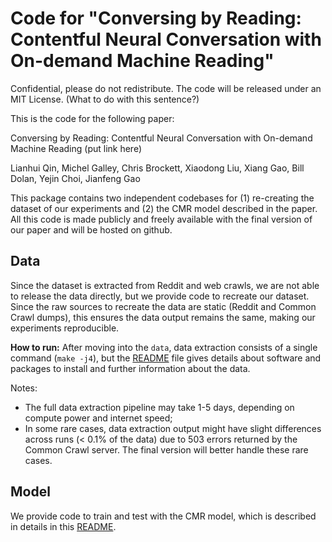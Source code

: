# Code for "Conversing by Reading: Contentful Neural Conversation with On-demand Machine Reading"

Confidential, please do not redistribute. The code will be released under an MIT License. (What to do with this sentence?)

This is the code for the following paper:

Conversing by Reading: Contentful Neural Conversation with On-demand Machine Reading (put link here)

Lianhui Qin, Michel Galley, Chris Brockett, Xiaodong Liu, Xiang Gao, Bill Dolan, Yejin Choi, Jianfeng Gao

This package contains two independent codebases for (1) re-creating the dataset of our experiments and (2) the CMR model described in the paper. All this code is made publicly and freely available with the final version of our paper and will be hosted on github.

<!--
**Disclaimer:** *While we made significant efforts to document and test the code, this is a preliminary release and we will further improve it by the time of the final version.*
-->

## Data

Since the dataset is extracted from Reddit and web crawls, we are not able to release the data directly, but we provide code to recreate our dataset. Since the raw sources to recreate the data are static (Reddit and Common Crawl dumps), this ensures the data output remains the same, making our experiments reproducible.  

**How to run:** After moving into the `data`, data extraction consists of a single command (`make -j4`), but the [README](data/README.md) file gives details about software and packages to install and further information about the data. 

Notes:
* The full data extraction pipeline may take 1-5 days, depending on compute power and internet speed;
* In some rare cases, data extraction output might have slight differences across runs (< 0.1% of the data) due to 503 errors returned by the Common Crawl server. The final version will better handle these rare cases.

## Model

We provide code to train and test with the CMR model, which is described in details in this [README](model/README.md).
